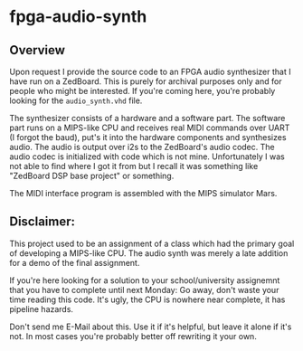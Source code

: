 # fpga-audio-synth

## Overview

Upon request I provide the source code to an FPGA audio synthesizer that I have run on a ZedBoard.
This is purely for archival purposes only and for people who might be interested.
If you're coming here, you're probably looking for the `audio_synth.vhd` file.

The synthesizer consists of a hardware and a software part. The software part runs on a MIPS-like CPU and
receives real MIDI commands over UART (I forgot the baud), put's it into the hardware components and synthesizes audio.
The audio is output over i2s to the ZedBoard's audio codec. The audio codec is initialized with code which is not mine.
Unfortunately I was not able to find where I got it from but I recall it was something like "ZedBoard DSP base project" or something.

The MIDI interface program is assembled with the MIPS simulator Mars.

## Disclaimer:
This project used to be an assignment of a class which had the primary goal of developing a MIPS-like CPU.
The audio synth was merely a late addition for a demo of the final assignment.

If you're here looking for a solution to your school/university assignemnt that you have to complete until next Monday:
Go away, don't waste your time reading this code. It's ugly, the CPU is nowhere near complete, it has pipeline hazards.

Don't send me E-Mail about this. Use it if it's helpful, but leave it alone if it's not. In most cases you're probably better off
rewriting it your own.

